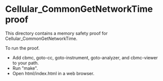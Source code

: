 Cellular_CommonGetNetworkTime proof
==============

This directory contains a memory safety proof for Cellular_CommonGetNetworkTime.

To run the proof.
* Add cbmc, goto-cc, goto-instrument, goto-analyzer, and cbmc-viewer
  to your path.
* Run "make".
* Open html/index.html in a web browser.